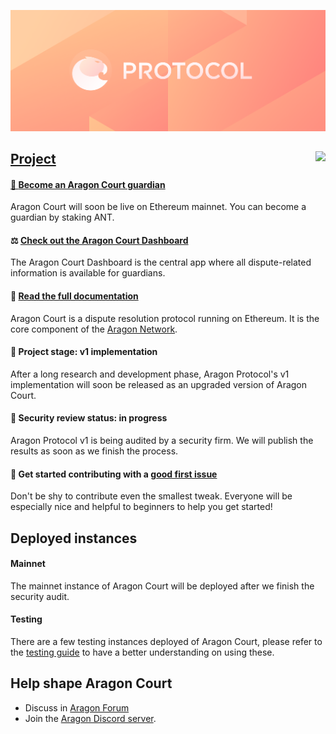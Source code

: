 ![Aragon Court](.github/assets/aragon-court.png)

<!-- #TODO: replace image with court wording  -->
<img align="right" src="https://github.com/aragon/protocol/workflows/CI/badge.svg">
  <a href="https://github.com/aragon/protocol/actions"/>
</img>

## Project

#### 👩‍️ [Become an Aragon Court guardian](https://aragon.org/token/ant)
Aragon Court will soon be live on Ethereum mainnet. You can become a guardian by staking ANT.

#### ⚖ [Check out the Aragon Court Dashboard](https://protocol.aragon.org)
The Aragon Court Dashboard is the central app where all dispute-related information is available for guardians.

#### 📓 [Read the full documentation](/docs)
Aragon Court is a dispute resolution protocol running on Ethereum. It is the core component of the [Aragon Network](https://aragon.org/network/).

#### 🚧 Project stage: v1 implementation
After a long research and development phase, Aragon Protocol's v1 implementation will soon be released as an upgraded version of Aragon Court.

#### 🚨 Security review status: in progress
Aragon Protocol v1 is being audited by a security firm. We will publish the results as soon as we finish the process.

#### 👋 Get started contributing with a [good first issue](https://github.com/aragon/aragon-protocol/issues?q=is%3Aissue+is%3Aopen+label%3A%22good+first+issue%22)
Don't be shy to contribute even the smallest tweak. Everyone will be especially nice and helpful to beginners to help you get started!

## Deployed instances

#### Mainnet

The mainnet instance of Aragon Court will be deployed after we finish the security audit.

#### Testing

There are a few testing instances deployed of Aragon Court, please refer to the [testing guide](/docs/8-testing-guide) to have a better understanding on using these.

## Help shape Aragon Court
- Discuss in [Aragon Forum](https://forum.aragon.org/tags/dispute-resolution)
- Join the [Aragon Discord server](https://discord.com/invite/aragon).
